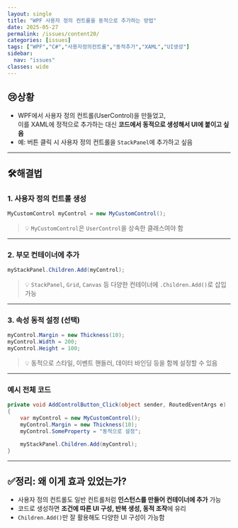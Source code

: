 ```yaml
---
layout: single
title: "WPF 사용자 정의 컨트롤을 동적으로 추가하는 방법"
date: 2025-05-27
permalink: /issues/content20/
categories: [issues]
tags: ["WPF","C#","사용자정의컨트롤","동적추가","XAML","UI생성"]
sidebar:
  nav: "issues"
classes: wide
---
```


## 😢**상황**
* WPF에서 사용자 정의 컨트롤(UserControl)을 만들었고,  
  이를 XAML에 정적으로 추가하는 대신 **코드에서 동적으로 생성해서 UI에 붙이고 싶음**  
* 예: 버튼 클릭 시 사용자 정의 컨트롤을 `StackPanel`에 추가하고 싶음

***

## 🛠️**해결법**

### 1. 사용자 정의 컨트롤 생성

```csharp
MyCustomControl myControl = new MyCustomControl();
```

> 💡 `MyCustomControl`은 `UserControl`을 상속한 클래스여야 함

---

### 2. 부모 컨테이너에 추가

```csharp
myStackPanel.Children.Add(myControl);
```

> 💡 `StackPanel`, `Grid`, `Canvas` 등 다양한 컨테이너에 `.Children.Add()`로 삽입 가능

---

### 3. 속성 동적 설정 (선택)

```csharp
myControl.Margin = new Thickness(10);
myControl.Width = 200;
myControl.Height = 100;
```

> 💡 동적으로 스타일, 이벤트 핸들러, 데이터 바인딩 등을 함께 설정할 수 있음

---

### 예시 전체 코드

```csharp
private void AddControlButton_Click(object sender, RoutedEventArgs e)
{
    var myControl = new MyCustomControl();
    myControl.Margin = new Thickness(10);
    myControl.SomeProperty = "동적으로 설정";

    myStackPanel.Children.Add(myControl);
}
```

---

## ✅**정리: 왜 이게 효과 있었는가?**

* 사용자 정의 컨트롤도 일반 컨트롤처럼 **인스턴스를 만들어 컨테이너에 추가** 가능  
* 코드로 생성하면 **조건에 따른 UI 구성, 반복 생성, 동적 조작**에 유리  
* `Children.Add()`만 잘 활용해도 다양한 UI 구성이 가능함
